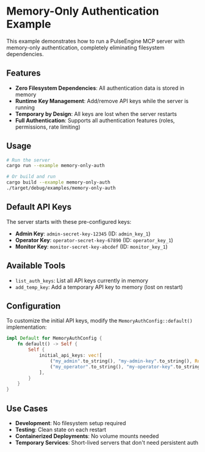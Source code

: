 # Memory-Only Authentication Example

This example demonstrates how to run a PulseEngine MCP server with memory-only authentication, completely eliminating filesystem dependencies.

## Features

- **Zero Filesystem Dependencies**: All authentication data is stored in memory
- **Runtime Key Management**: Add/remove API keys while the server is running
- **Temporary by Design**: All keys are lost when the server restarts
- **Full Authentication**: Supports all authentication features (roles, permissions, rate limiting)

## Usage

```bash
# Run the server
cargo run --example memory-only-auth

# Or build and run
cargo build --example memory-only-auth
./target/debug/examples/memory-only-auth
```

## Default API Keys

The server starts with these pre-configured keys:

- **Admin Key**: `admin-secret-key-12345` (ID: `admin_key_1`)
- **Operator Key**: `operator-secret-key-67890` (ID: `operator_key_1`)
- **Monitor Key**: `monitor-secret-key-abcdef` (ID: `monitor_key_1`)

## Available Tools

- `list_auth_keys`: List all API keys currently in memory
- `add_temp_key`: Add a temporary API key to memory (lost on restart)

## Configuration

To customize the initial API keys, modify the `MemoryAuthConfig::default()` implementation:

```rust
impl Default for MemoryAuthConfig {
    fn default() -> Self {
        Self {
            initial_api_keys: vec![
                ("my_admin".to_string(), "my-admin-key".to_string(), Role::Admin),
                ("my_operator".to_string(), "my-operator-key".to_string(), Role::Operator),
            ],
        }
    }
}
```

## Use Cases

- **Development**: No filesystem setup required
- **Testing**: Clean state on each restart
- **Containerized Deployments**: No volume mounts needed
- **Temporary Services**: Short-lived servers that don't need persistent auth
